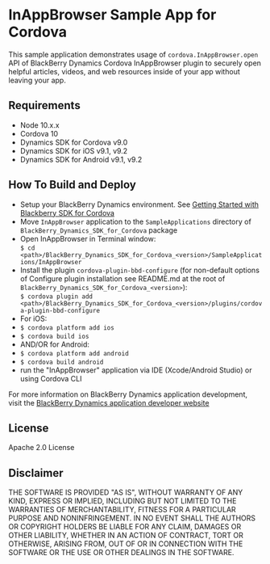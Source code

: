 # InAppBrowser Sample App for Cordova

This sample application demonstrates usage of `cordova.InAppBrowser.open` API of BlackBerry Dynamics Cordova InAppBrowser plugin to securely open helpful articles, videos, and web resources inside of your app without leaving your app.

## Requirements
* Node 10.x.x
* Cordova 10
* Dynamics SDK for Cordova v9.0
* Dynamics SDK for iOS v9.1, v9.2
* Dynamics SDK for Android v9.1, v9.2

## How To Build and Deploy
* Setup your BlackBerry Dynamics environment. See [Getting Started with Blackberry SDK for Cordova](https://docs.blackberry.com/en/development-tools/blackberry-dynamics-sdk-cordova/latest)
* Move `InAppBrowser` application to the `SampleApplications` directory of `BlackBerry_Dynamics_SDK_for_Cordova` package
* Open InAppBrowser in Terminal window:  
`$ cd <path>/BlackBerry_Dynamics_SDK_for_Cordova_<version>/SampleApplications/InAppBrowser`
* Install the plugin `cordova-plugin-bbd-configure` (for non-default options of Configure plugin installation see README.md at the root of `BlackBerry_Dynamics_SDK_for_Cordova_<version>`):  
`$ cordova plugin add <path>/BlackBerry_Dynamics_SDK_for_Cordova_<version>/plugins/cordova-plugin-bbd-configure`
* For iOS:
* `$ cordova platform add ios`
* `$ cordova build ios`
* AND/OR for Android:
* `$ cordova platform add android`
* `$ cordova build android`
* run the "InAppBrowser" application via IDE (Xcode/Android Studio) or using Cordova CLI


For more information on BlackBerry Dynamics application development, visit the [BlackBerry Dynamics application developer website](https://developers.blackberry.com/dynamics)


## License

Apache 2.0 License


## Disclaimer

THE SOFTWARE IS PROVIDED "AS IS", WITHOUT WARRANTY OF ANY KIND, EXPRESS OR IMPLIED, INCLUDING BUT NOT LIMITED TO THE WARRANTIES OF MERCHANTABILITY, FITNESS FOR A PARTICULAR PURPOSE AND NONINFRINGEMENT. IN NO EVENT SHALL THE AUTHORS OR COPYRIGHT HOLDERS BE LIABLE FOR ANY CLAIM, DAMAGES OR OTHER LIABILITY, WHETHER IN AN ACTION OF CONTRACT, TORT OR OTHERWISE, ARISING FROM, OUT OF OR IN CONNECTION WITH THE SOFTWARE OR THE USE OR OTHER DEALINGS IN THE SOFTWARE.
